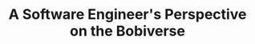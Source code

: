 ---
layout: post
title: A Software Engineer's Perspective on the Bobiverse
description: I'm not a sci-fi fan, but I love this series and wanted to share why.
categories: software-engineering
---